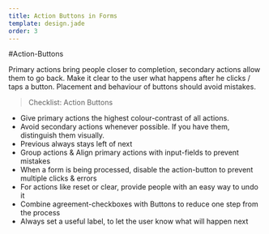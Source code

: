 ```yaml
---
title: Action Buttons in Forms
template: design.jade
order: 3
---
```


#Action-Buttons

Primary actions bring people closer to completion, secondary actions allow them to go back. Make it clear to the user what happens after he clicks / taps a button. Placement and behaviour of buttons should avoid mistakes.

>Checklist: Action Buttons
- Give primary actions the highest colour-contrast of all actions.
- Avoid secondary actions whenever possible. If you have them, distinguish them visually.
- Previous always stays left of next
- Group actions & Align primary actions with input-fields to prevent mistakes
- When a form is being processed, disable the action-button to prevent multiple clicks & errors
- For actions like reset or clear, provide people with an easy way to undo it
- Combine agreement-checkboxes with Buttons to reduce one step from the process
- Always set a useful label, to let the user know what will happen next
